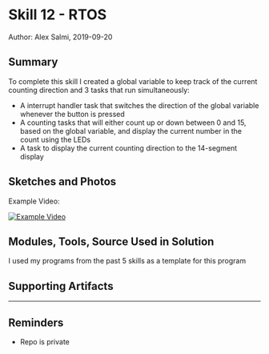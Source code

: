#  Skill 12 - RTOS

Author: Alex Salmi, 2019-09-20

## Summary
To complete this skill I created a global variable to keep track of the current counting direction and 3 tasks that run simultaneously:
* A interrupt handler task that switches the direction of the global variable whenever the button is pressed
* A counting tasks that will either count up or down between 0 and 15, based on the global variable, and display the current number in the count using the LEDs
* A task to display the current counting direction to the 14-segment display


## Sketches and Photos
Example Video:

[![Example Video](https://img.youtube.com/vi/dPJCmxhj848/0.jpg)](https://www.youtube.com/watch?v=dPJCmxhj848)


## Modules, Tools, Source Used in Solution
I used my programs from the past 5 skills as a template for this program

## Supporting Artifacts


-----

## Reminders
- Repo is private
